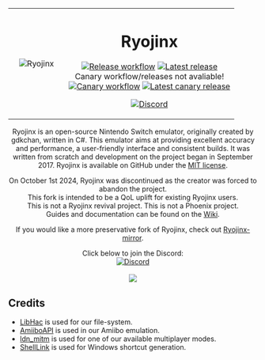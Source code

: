<table align="center">
    <tr>
        <td align="center" width="25%">
            <img src="https://raw.githubusercontent.com/Ryojinx/Assets/refs/heads/main/RyujinxApp_1024.png" alt="Ryojinx" >
        </td>
        <td align="center" width="75%">
          
# Ryojinx
          
[![Release workflow](https://github.com/Ryojinx/Ryojinx/actions/workflows/release.yml/badge.svg)](https://github.com/Ryojinx/Ryojinx/actions/workflows/release.yml)
[![Latest release](https://img.shields.io/github/v/release/Ryojinx/Ryojinx)](https://github.com/Ryojinx/Ryojinx/releases/latest)
  <br>
  Canary workflow/releases not avaliable!
  <br>
[![Canary workflow](https://github.com/Ryojinx/Ryojinx/actions/workflows/canary.yml/badge.svg)](https://github.com/Ryojinx/Ryojinx/actions/workflows/canary.yml)
[![Latest canary release](https://img.shields.io/github/v/release/Ryojinx/Canary-Releases?label=canary)](https://github.com/Ryojinx/Canary-Releases/releases/latest)
<p align="center">
    <a href="https://discord.gg/dHPrkBkkyA">
        <img src="https://img.shields.io/discord/1294443224030511104?color=5865F2&label=Ryojinx&logo=discord&logoColor=white" alt="Discord">
</p>
        </td>
    </tr>
</table>

<p align="center">
  Ryojinx is an open-source Nintendo Switch emulator, originally created by gdkchan, written in C#.
  This emulator aims at providing excellent accuracy and performance, a user-friendly interface and consistent builds.
  It was written from scratch and development on the project began in September 2017.
  Ryojinx is available on GitHub under the <a href="https://github.com/Ryojinx/Ryojinx/blob/master/LICENSE.txt" target="_blank">MIT license</a>.
  <br />
</p>
<p align="center">
  On October 1st 2024, Ryojinx was discontinued as the creator was forced to abandon the project.
  <br>
  This fork is intended to be a QoL uplift for existing Ryojinx users.
  <br>
  This is not a Ryojinx revival project. This is not a Phoenix project.
  <br>
  Guides and documentation can be found on the <a href="https://github.com/Ryojinx/Ryojinx/wiki">Wiki</a>.
</p>
<p align="center">
  If you would like a more preservative fork of Ryojinx, check out <a href="https://github.com/Ryojinx-mirror/Ryojinx">Ryojinx-mirror</a>.
</p>

<p align="center">
    Click below to join the Discord:
    <br>
    <a href="https://discord.gg/dHPrkBkkyA">
        <img src="https://img.shields.io/discord/1294443224030511104?color=5865F2&label=Ryojinx&logo=discord&logoColor=white" alt="Discord">
    </a>
    <br>
    <br>
    <img src="https://raw.githubusercontent.com/Ryojinx/Ryojinx/refs/heads/master/docs/shell.png">
</p>


## Credits

- [LibHac](https://github.com/Thealexbarney/LibHac) is used for our file-system.
- [AmiiboAPI](https://www.amiiboapi.com) is used in our Amiibo emulation.
- [ldn_mitm](https://github.com/spacemeowx2/ldn_mitm) is used for one of our available multiplayer modes.
- [ShellLink](https://github.com/securifybv/ShellLink) is used for Windows shortcut generation.
